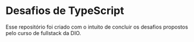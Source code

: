 # Desafios de TypeScript

Esse repositório foi criado com o intuito de concluir os desafios propostos pelo curso de fullstack
da DIO.